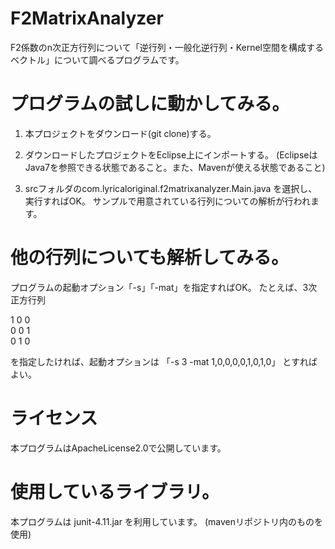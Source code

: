 # F2MatrixAnalyzer
F2係数のn次正方行列について「逆行列・一般化逆行列・Kernel空間を構成するベクトル」について調べるプログラムです。

# プログラムの試しに動かしてみる。

1. 本プロジェクトをダウンロード(git clone)する。

2. ダウンロードしたプロジェクトをEclipse上にインポートする。
(EclipseはJava7を参照できる状態であること。また、Mavenが使える状態であること)

3. srcフォルダのcom.lyricaloriginal.f2matrixanalyzer.Main.java
を選択し、実行すればOK。
サンプルで用意されている行列についての解析が行われます。

# 他の行列についても解析してみる。

プログラムの起動オプション「-s」「-mat」を指定すればOK。
たとえば、3次正方行列

1 0 0 <BR>
0 0 1 <BR>
0 1 0 <BR>

を指定したければ、起動オプションは
「-s 3 -mat 1,0,0,0,0,1,0,1,0」
とすればよい。

# ライセンス

本プログラムはApacheLicense2.0で公開しています。


# 使用しているライブラリ。

本プログラムは
junit-4.11.jar
を利用しています。
(mavenリポジトリ内のものを使用)
